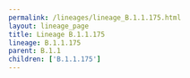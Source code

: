 ```yaml
---
permalink: /lineages/lineage_B.1.1.175.html
layout: lineage_page
title: Lineage B.1.1.175
lineage: B.1.1.175
parent: B.1.1
children: ['B.1.1.175']
---
```

